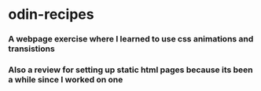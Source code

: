 # odin-recipes

### A webpage exercise where I learned to use css animations and transistions

### Also a review for setting up static html pages because its been a while since I worked on one
